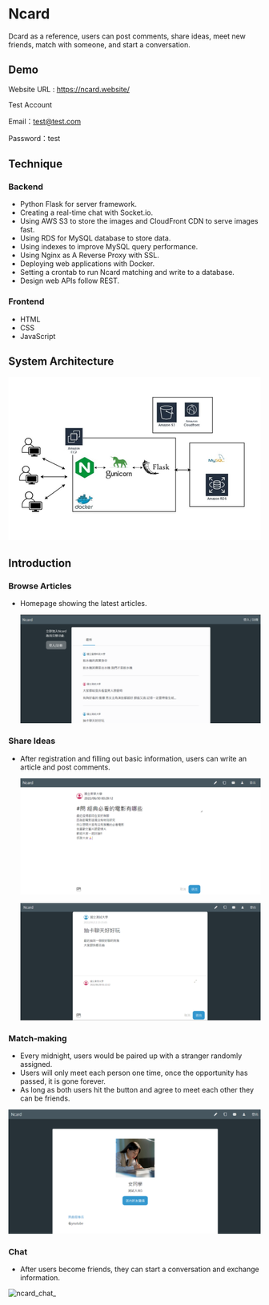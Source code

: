# Ncard

Dcard as a reference, users can post comments, share ideas, meet new friends, match with someone, and start a conversation.

## Demo

Website URL : https://ncard.website/

Test Account

Email：test@test.com

Password：test

## Technique

### Backend

- Python Flask for server framework.
- Creating a real-time chat with Socket.io.
- Using AWS S3 to store the images and CloudFront CDN to serve images fast.
- Using RDS for MySQL database to store data.
- Using indexes to improve MySQL query performance.
- Using Nginx as A Reverse Proxy with SSL.
- Deploying web applications with Docker.
- Setting a crontab to run Ncard matching and write to a database.
- Design web APIs follow REST.

### Frontend

- HTML
- CSS
- JavaScript

## System Architecture


![](./ncard/static/image/Diagram.jpg)

## Introduction


### Browse Articles

- Homepage showing the latest articles.

  ![](ncard/static/image/ncard_homepage.png)

### Share Ideas

- After registration and filling out basic information, users can write an article and post comments.

  ![](ncard/static/image/ncard_post.png)

  ![](ncard/static/image/Ncard_comment.png)

### Match-making

- Every midnight, users would be paired up with a stranger randomly assigned.
- Users will only meet each person one time, once the opportunity has passed, it is gone forever.
- As long as both users hit the button and agree to meet each other they can be friends.

![](ncard/static/image/ncard_match.png)

### Chat

- After users become friends, they can start a conversation and exchange information.

![ncard_chat_](https://user-images.githubusercontent.com/94737861/176986984-711ef07f-30b9-42f9-b11f-d1031a8d1cdb.gif)


